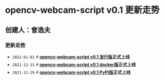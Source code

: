 # opencv-webcam-script v0.1 更新走势

## 创建人：曾逸夫



### 更新走势

- `2022-01-01` **:zap: [opencv-webcam-script v0.1 发行版](https://gitee.com/CV_Lab/opencv_webcam/releases/v0.1)正式上线**
- `2021-12-31` **:zap: [opencv-webcam-script v0.1 docker版](https://hub.docker.com/r/zengdockerdocker/opencv-webcam-script)正式上线**
- `2021-12-29` **:zap: [opencv-webcam-script v0.1 PyPI版](https://pypi.org/project/opencv-webcam-script/0.1/)正式上线**

